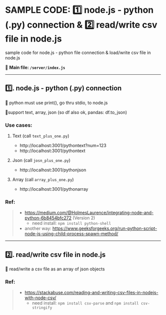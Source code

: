 # SAMPLE CODE: 1️⃣ node.js - python (.py) connection & 2️⃣ read/write csv file in node.js

sample code for node.js - python file connection & load/write csv file in node.js

📂 **Main file: `/server/index.js`**

---

## 1️⃣. node.js - python (.py) connection

📌 python must use print(), go thru stdio, to node.js

📌support text, array, json (so df also ok, pandas: df.to_json)

### Use cases:
1. Text (call `text_plus_one.py`)
    - http://localhost:3001/pythontext?num=123
    - http://localhost:3001/pythontext

2. Json (call `josn_plus_one.py`)
    - http://localhost:3001/pythonjson

3. Array (call `array_plus_one.py`)
    - http://localhost:3001/pythonarray

### Ref:
> - https://medium.com/@HolmesLaurence/integrating-node-and-python-6b8454bfc272 (Version 2)
>    - need install: `npm install python-shell`
>- another way: https://www.geeksforgeeks.org/run-python-script-node-js-using-child-process-spawn-method/

---

## 2️⃣. read/write csv file in node.js

📌 read/write a csv file as an array of json objects

### Ref:
> - https://stackabuse.com/reading-and-writing-csv-files-in-nodejs-with-node-csv/
>   -  need install: `npm install csv-parse` and `npm install csv-stringify`
